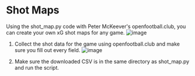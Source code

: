 # Shot Maps
Using the shot_map.py code with Peter McKeever's openfootball.club, you can create your own xG shot maps for any game. 
![image](https://user-images.githubusercontent.com/57690237/82160978-c3f23680-985e-11ea-9be2-870cd3e8cad3.png)
1. Collect the shot data for the game using openfootball.club and make sure you fill out every field.
![image](https://user-images.githubusercontent.com/57690237/82160376-7e336f00-985a-11ea-948b-1a7eb19b6c03.png)

2. Make sure the downloaded CSV is in the same directory as shot_map.py and run the script.


